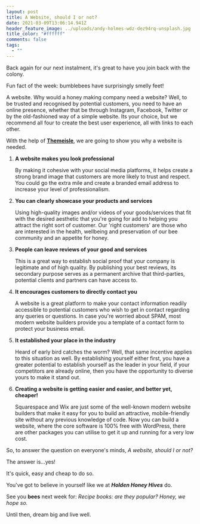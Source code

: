 ```yaml
---
layout: post
title: A Website, should I or not?
date: 2021-03-09T13:06:14.941Z
header_feature_image: ../uploads/andy-holmes-wdz-dez94rq-unsplash.jpg
title_color: "#ffffff"
comments: false
tags:
  - ""
---
```

Back again for our next instalment, it's great to have you join back with the colony.

Fun fact of the week: bumblebees have surprisingly smelly feet! 

A website. Why would a honey making company need a website? Well, to be trusted and recognised by potential customers, you need to have an online presence, whether that be through Instagram, Facebook, Twitter or by the old-fashioned way of a simple website. Its your choice, but we recommend all four to create the best user experience, all with links to each other. 

With the help of **[Themeisle](https://themeisle.com/blog/do-i-need-a-website-for-my-business/)**, we are going to show you why a website is needed.

1. **A website makes you look professional**

   By making it cohesive with your social media platforms, it helps create a strong brand image that customers are more likely to trust and respect. You could go the extra mile and create a branded email address to increase your level of professionalism.
2. **You can clearly showcase your products and services**

   Using high-quality images and/or videos of your goods/services that fit with the desired aesthetic that you're going for add to helping you attract the right sort of customer. Our 'right customers' are those who are interested in the health, wellbeing and preservation of our bee community and an appetite for honey. 
3. **People can leave reviews of your good and services**

   This is a great way to establish social proof that your company is legitimate and of high quality. By publishing your best reviews, its secondary purpose serves as a permanent archive that third-parties, potential clients and partners can have access to. 
4. **It encourages customers to directly contact you**

   A website is a great platform to make your contact information readily accessible to potential customers who wish to get in contact regarding any queries or questions. In case you're worried about SPAM, most modern website builders provide you a template of a contact form to protect your business email.
5. **It established your place in the industry**

   Heard of early bird catches the worm? Well, that same incentive applies to this situation as well. By establishing yourself either first, you have a greater potential to establish yourself as the leader in your field, if your competitors are already online, then you have the opportunity to diverse yours to make it stand out. 
6. **Creating a website is getting easier and easier, and better yet, cheaper!**

   Squarespace and Wix are just some of the well-known modern website builders that make it easy for you to build an attractive, mobile-friendly site without any previous knowledge of code. Now you can build a website, where the core software is 100% free with WordPress, there are other packages you can utilise to get it up and running for a very low cost.

So, to answer the question on everyone's minds, *A website, should I or not?* 

The answer is...yes!

It's quick, easy and cheap to do so. 

You've got to believe in yourself like we at ***Holden Honey Hives*** do.

See you **bees** next week for: *Recipe books: are they popular? Honey, we hope so.*

Until then, dream big and live well.